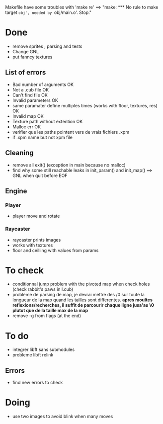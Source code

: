 Makefile have some troubles with 'make re'
==> "make: *** No rule to make target `obj', needed by `obj/main.o'.  Stop."



# Done
- remove sprites ; parsing and tests
- Change GNL
- put fanncy textures
## List of errors
- Bad number of arguments OK
- Not a .cub file OK
- Can't find file OK
- Invalid parameters OK
- same paramater define multiples times (works with floor, textures, res) OK
- Invalid map OK
- Texture path without extention OK
- Malloc err OK
- verifier que les paths pointent vers de vrais fichiers .xpm
- if .xpm name but not xpm file
## Cleaning
- remove all exit() (exception in main because no malloc)
- find why some still reachable leaks in init_param() and init_map() ==> GNL when quit before EOF
## Engine
### Player
- player move and rotate
### Raycaster
- raycaster prints images 
- works with textures
- floor and ceilling with values from params


# To check
- conditionnal jump problem with the pivoted map when check holes (check rabbit's paws in l.cub)
- probleme de parsing de map, je devrai mettre des /0 sur toute la longueur de la map quand les tailles sont differentes. **apres moultes reflexions/recherches, il suffit de parcourir chaque ligne jusa'au \0 plutot que de la taille max de la map**
- remove -g from flags (at the end)

# To do
- integrer libft sans submodules
- probleme libft relink
## Errors
- find new errors to check

# Doing
- use two images to avoid blink when many moves

